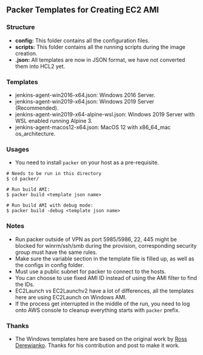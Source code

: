 ## Packer Templates for Creating EC2 AMI

### Structure

* **config:** This folder contains all the configuration files.
* **scripts:** This folder contains all the running scripts during the image creation.
* **.json:** All templates are now in JSON format, we have not converted them into HCL2 yet.

### Templates
* jenkins-agent-win2016-x64.json: Windows 2016 Server.
* jenkins-agent-win2019-x64.json: Windows 2019 Server (Recommended).
* jenkins-agent-win2019-x64-alpine-wsl.json: Windows 2019 Server with WSL enabled running Alpine 3.
* jenkins-agent-macos12-x64.json: MacOS 12 with x86_64_mac os_architecture.

### Usages

* You need to install `packer` on your host as a pre-requisite.
```
# Needs to be run in this directory
$ cd packer/

# Run build AMI:
$ packer build <template json name>

# Run build AMI with debug mode:
$ packer build -debug <template json name>
```

### Notes

* Run packer outside of VPN as port 5985/5986, 22, 445 might be blocked for winrm/ssh/smb during the provision, corresponding security group must have the same rules.
* Make sure the variable section in the template file is filled up, as well as the configs in config folder.
* Must use a public subnet for packer to connect to the hosts.
* You can choose to use fixed AMI ID instead of using the AMI filter to find the IDs.
* EC2Launch vs EC2Launchv2 have a lot of differences, all the templates here are using EC2Launch on Windows AMI.
* If the process get interrupted in the middle of the run, you need to log onto AWS console to cleanup everything starts with `packer` prefix.

### Thanks

* The Windows templates here are based on the original work by [Ross Derewianko](https://github.com/rderewianko). Thanks for his contribution and post to make it work.
